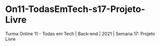 # On11-TodasEmTech-s17-Projeto-Livre

Turma Online 11 - Todas em Tech | Back-end | 2021 | Semana 17: Projeto Livre

